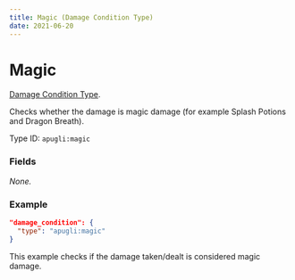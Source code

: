 ```yaml
---
title: Magic (Damage Condition Type)
date: 2021-06-20
---
```


# Magic

[Damage Condition Type](../damage_condition_types.md).

Checks whether the damage is magic damage (for example Splash Potions and Dragon Breath).

Type ID: `apugli:magic`

### Fields

*None.*


### Example
```json
"damage_condition": {
  "type": "apugli:magic"
}
```
This example checks if the damage taken/dealt is considered magic damage.
